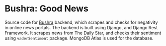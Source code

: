 # Bushra: Good News

Source code for [Bushra](https://bushra.com.bd) backend, which scrapes and checks for negativity in online news portals.
The backend is built using Django, and Django Rest Framework. It scrapes news from The Daily Star, and checks their
sentiment using `vaderSentiment` package. MongoDB Atlas is used for the database.
